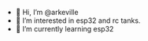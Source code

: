 - 👋 Hi, I’m @arkeville
- 👀 I’m interested in esp32 and rc tanks.
- 🌱 I’m currently learning esp32

<!---
arkeville/arkeville is a ✨ special ✨ repository because its `README.md` (this file) appears on your GitHub profile.
You can click the Preview link to take a look at your changes.
--->
